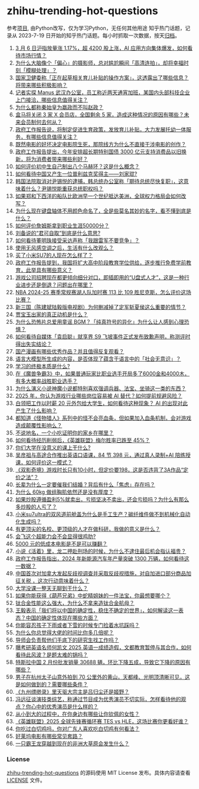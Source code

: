 # zhihu-trending-hot-questions
参考[项目](https://github.com/justjavac/zhihu-trending-hot-questions), 由Python改写，仅为学习Python，无任何其他用途
知乎热门话题，记录从 2023-7-19
日开始的知乎热门话题。每小时抓取一次数据，按天[归档](./data)。
<!-- BEGIN -->
<!-- 最后更新时间 2025-03-08 05:18:17.588396 -->
1. [3 月 6 日沪指放量涨 1.17%，超 4200 股上涨，AI 应用方向集体爆发，如何看待市场行情？](https://www.zhihu.com/question/14196245654)
1. [为什么大脑像个「偏心」的摄影师，总对尴尬瞬间「高清连拍」，却将幸福时刻「模糊处理」？](https://www.zhihu.com/question/13498554127)
1. [国家卫健委称「正在起草相关育儿补贴的操作方案」，这透露出了哪些信息？将带来哪些积极影响？](https://www.zhihu.com/question/14315874925)
1. [记者实探 Manus 武汉办公室，员工称近两天通宵加班，某国内头部科技企业上门接洽，哪些信息值得关注？](https://www.zhihu.com/question/14313728560)
1. [为什么都称秦始皇为嬴政而不叫赵政？](https://www.zhihu.com/question/27432750)
1. [盒马将关闭 3 家 X 会员店，全国剩余 5 家，造成这种情况的原因有哪些？未来会员制何去何从？](https://www.zhihu.com/question/13964148685)
1. [政府工作报告说，将制定促进生育政策，发放育儿补贴，大力发展托幼一体服务，有哪些信息值得关注？](https://www.zhihu.com/question/14105187564)
1. [既然电影的好坏决定电影院生死，那院线方为什么不直接干涉电影的创作？](https://www.zhihu.com/question/11522334065)
1. [政府工作报告提出，今年安排超长期特别国债 3000 亿元支持消费品以旧换新，将为消费者带来哪些利好？](https://www.zhihu.com/question/14103697802)
1. [如何评价初中生自己制出八个马赫环？这是什么概念？](https://www.zhihu.com/question/14070647519)
1. [如何看待中国又产生一位普利兹克奖得主——刘家琨?](https://www.zhihu.com/question/14069063202)
1. [韩国法院取消对尹锡悦的逮捕，韩总统办公室称「期待总统尽快复职」，这意味着什么？尹锡悦能重获总统职权吗？](https://www.zhihu.com/question/14314167640)
1. [如果郑和下西洋的船队比欧洲早一个世纪抵达美洲，全球权力格局会如何改写？](https://www.zhihu.com/question/14108484026)
1. [为什么现在键盘轴体不用颜色命名了，全是些莫名其妙的名字，看不懂到底是什么？](https://www.zhihu.com/question/635395139)
1. [如何评价詹姆斯拿到职业生涯50000分？](https://www.zhihu.com/question/14007361092)
1. [刘备说的“君可自取”到底是什么意思?](https://www.zhihu.com/question/13360969364)
1. [如何看待董明珠接受采访声称「我跟雷军不要竞争」？](https://www.zhihu.com/question/14182039191)
1. [使用无风感空调之后，生活有什么改观么？](https://www.zhihu.com/question/318597664)
1. [买了小米SU7的人现在怎么样了？](https://www.zhihu.com/question/778080897)
1. [政府工作报告提到，我国将扩大高中阶段教育学位供给，逐步推行免费学前教育，此举具有哪些意义？](https://www.zhihu.com/question/14102574492)
1. [游戏公司招聘现在都更倾向细分对口，即插即用的“U盘式人才”，这是一种行业进步还是倒退？问题出在哪里？](https://www.zhihu.com/question/14128367310)
1. [NBA 2024-25 赛季常规赛湖人队加时赛 113 比 109 胜尼克斯，怎么评价这场比赛？](https://www.zhihu.com/question/14317624523)
1. [新三国（陈建斌陆毅版电视剧）为何删减掉了定军斩夏侯这么重要的情节？](https://www.zhihu.com/question/263379191)
1. [贾宝玉出家的真正动机是什么？](https://www.zhihu.com/question/11657595087)
1. [为什么恐怖片总爱用童谣 BGM？「纯真符号的异化」为什么让人感到心理恐惧？](https://www.zhihu.com/question/13321420564)
1. [如何看待自媒体「袁启聪」就享界 S9 飞坡事件正式发布致歉声明，称测评时得出失实结论？](https://www.zhihu.com/question/14347865758)
1. [国产漫画有哪些优秀作品？并且值得反复观看？](https://www.zhihu.com/question/653631513)
1. [语言大模型所生成的内容，是否体现了蕴含于语言中的「社会无意识」？](https://www.zhihu.com/question/12550387479)
1. [学习的终极本质是什么?](https://www.zhihu.com/question/653337792)
1. [在《魔兽争霸3》中，如果普通玩家比职业选手开局多了6000金和4000木，有多大概率战胜职业选手？](https://www.zhihu.com/question/14102327141)
1. [为什么演义小说神魔小说都特别喜欢强调兵器、法宝、坐骑这一类的东西？](https://www.zhihu.com/question/14143974109)
1. [2025 年，你认为游戏行业哪些岗位容易被 AI 替代？如何提前规避风险？](https://www.zhihu.com/question/13658073597)
1. [白领把工作以时薪 20 元外包给大学生，如何看待这种现象？ AI 的出现对此产生了什么影响？](https://www.zhihu.com/question/14208545757)
1. [都知道《怪物猎人》系列中的怪不会亮血条，但如果加入血条机制，会对游戏造成颠覆性影响么？](https://www.zhihu.com/question/14129523357)
1. [不说地名，一个小吃证明你的家乡在哪里？](https://www.zhihu.com/question/13536593023)
1. [如何看待经历削弱后，《英雄联盟》梅尔胜率已跌至 45%？](https://www.zhihu.com/question/13418325421)
1. [你们大学在没意义的课上干什么?](https://www.zhihu.com/question/8627711993)
1. [吴彦祖与高途合作推出英语口语课，84 节 398 元，通过真人录制+AI 陪练授课，如何评价这一模式？](https://www.zhihu.com/question/14210489971)
1. [《双影奇境》游戏时长只有10小时，但定价要198，这是否违背了3A作品“定价之法”？](https://www.zhihu.com/question/14248193503)
1. [长辈为什么一定要催我们结婚？背后有什么「焦虑」存在吗？](https://www.zhihu.com/question/11537313931)
1. [为什么 60kg 做组胸肌依然还是没有厚度？](https://www.zhihu.com/question/14168596079)
1. [如果炒股遵循盈利5%就卖出，亏损坚决不卖出，还会亏损吗？为什么有那么多炒股的人亏了？](https://www.zhihu.com/question/813076069)
1. [小米su7ultra的双风道前舱盖为什么是手工生产？碳纤维件做不到机械化自动化生成吗？](https://www.zhihu.com/question/14194713283)
1. [有更顶尖的名校、更顶级的人才在做科研，我做的意义是什么？](https://www.zhihu.com/question/13674844761)
1. [会飞这个超能力会不会显得很鸡肋?](https://www.zhihu.com/question/407617594)
1. [5000 元的低成本电影是不是可以赚翻？](https://www.zhihu.com/question/14021241655)
1. [小说《活着》里，龙二押赴刑场的时候，为什么不逮住最后机会指认福贵？](https://www.zhihu.com/question/14030810737)
1. [政府工作报告指出，2024 年新能源汽车年产量突破 1300 万辆，如何看待这一数据？](https://www.zhihu.com/question/14098445216)
1. [中国首次对加拿大发起反歧视调查并采取反歧视措施，对自加进口部分商品加征关税 ，这次行动意味着什么？](https://www.zhihu.com/question/14383624170)
1. [大学没课一整天无聊到干什么？](https://www.zhihu.com/question/8608787262)
1. [如果你能获得《葫芦兄弟》中蛇精姐妹的一件法宝，你最想要哪个？](https://www.zhihu.com/question/13655085975)
1. [钛合金性能这么强大，为什么不拿来造钛合金航母？](https://www.zhihu.com/question/657703782)
1. [王毅表示「我们将以中国的确定性，稳住不确定的世界」，如何解读这一表态？中国的确定性体现在哪些方面？](https://www.zhihu.com/question/14301460877)
1. [你能容忍孩子下雨或者下雪的时候专门捡着水坑踩吗？](https://www.zhihu.com/question/13898050680)
1. [为什么你总觉得大佬的时间比你多几倍呢？](https://www.zhihu.com/question/14172835223)
1. [导师会负责帮他们手底下的研究生找工作吗？](https://www.zhihu.com/question/650182210)
1. [曝考研英语名师何凯文 2025 英语一成绩造假，文都教育暂停与其合作，如何看待此风波？是题太难的锅吗？](https://www.zhihu.com/question/14206620356)
1. [特斯拉中国 2 月份批发销量 30688 辆，环比下降五成，导致它下降的原因有哪些？](https://www.zhihu.com/question/14063337102)
1. [男子在杭州太子山意外拍到 70 公里外的黄山，天都峰、光明顶清晰可见，这是如何做到的？需要哪些条件？](https://www.zhihu.com/question/14258967229)
1. [《九州缥缈录》里天驱大宗主是吕归尘还是姬野？](https://www.zhihu.com/question/326930379)
1. [冯远征谈演技类综艺，称通过节目成为优秀演员不切实际，怎样看待他的观点？你心中的优秀演员是什么样的？](https://www.zhihu.com/question/14287009949)
1. [从小到大的过程中，在你身边有哪些让你钦佩的女性？](https://www.zhihu.com/question/13127999111)
1. [《英雄联盟》2025 全球先锋赛循环赛 TES vs HLE，这场比赛你更看好谁？](https://www.zhihu.com/question/14207831521)
1. [你吃过白切鸡吗，你对广东人喜欢吃白切鸡有何看法？](https://www.zhihu.com/question/657979188)
1. [好莱坞电影有哪些常见套路？](https://www.zhihu.com/question/559470375)
1. [一只霸王龙穿越到现在的非洲大草原会发生什么？](https://www.zhihu.com/question/266397869)
<!-- END -->
### License
[zhihu-trending-hot-questions](https://github.com/yaogengzhu/zhihu-trending-hot-questions)
的源码使用 MIT License 发布。具体内容请查看 [LICENSE](./LICENSE) 文件。
